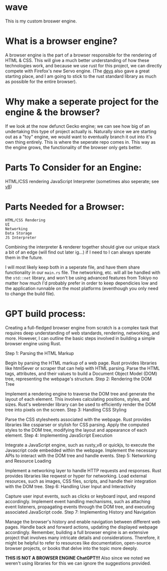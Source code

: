 # wave
This is my custom broswer engine.

# What is a browser engine?
A browser engine is the part of a browser responsible for the rendering of HTML & CSS. This will give a much better understanding of how these technologies work, and because we use rust for this project, we can directly compete with Firefox's new Servo engine. (The [devs](https://limpet.net/mbrubeck/2014/08/08/toy-layout-engine-1.html) also gave a great starting place, and I am going to stick to the rust standard library as much as possible for the entire browser).

# Why make a seperate project for the engine & the browser?
If we look at the now defunct Gecko engine; we can see how big of an undertaking this type of project actually is. Naturally since we are starting out as a "toy" engine, we would want to eventually branch it out into it's own thing entirely. This is where the seperate repo comes in. This way as the engine grows, the functionality of the browser only gets better.

# Parts To Consider for an Engine:
HTML/CSS rendering
JavaScript Interpreter (sometimes also seperate; see [v8](https://v8.dev/docs))

# Parts Needed for a Browser:
    HTML/CSS Rendering
    UI
    Networking
    Data Storage
    JS Interpreter

Combining the interpreter & renderer together should give our unique stack a bit of an edge (will find out later ig...) if I need to I can always sperate them in the future.

I will most likely keep both in a seperate file, and have them share functionality in our `main.rs` file. The networking, etc. will all be handled with the `std::net` library, and won't be using advanced features from Tokiyo no matter how much I'd probably prefer in order to keep dependicies low and the application runnable on the most platforms (eventhough you only need to change the build file).

# GPT build process:
Creating a full-fledged browser engine from scratch is a complex task that requires deep understanding of web standards, rendering, networking, and more. However, I can outline the basic steps involved in building a simple browser engine using Rust.

Step 1: Parsing the HTML Markup

Begin by parsing the HTML markup of a web page. Rust provides libraries like html5ever or scraper that can help with HTML parsing.
Parse the HTML tags, attributes, and their values to build a Document Object Model (DOM) tree, representing the webpage's structure.
Step 2: Rendering the DOM Tree

Implement a rendering engine to traverse the DOM tree and generate the layout of each element. This involves calculating positions, styles, and sizes.
Rust's webrender library can be used to efficiently render the DOM tree into pixels on the screen.
Step 3: Handling CSS Styling

Parse the CSS stylesheets associated with the webpage. Rust provides libraries like cssparser or stylish for CSS parsing.
Apply the computed styles to the DOM tree, modifying the layout and appearance of each element.
Step 4: Implementing JavaScript Execution

Integrate a JavaScript engine, such as rusty_v8 or quickjs, to execute the Javascript code embedded within the webpage.
Implement the necessary APIs to interact with the DOM tree and handle events.
Step 5: Networking and Resource Loading

Implement a networking layer to handle HTTP requests and responses. Rust provides libraries like reqwest or hyper for networking.
Load external resources, such as images, CSS files, scripts, and handle their integration with the DOM tree.
Step 6: Handling User Input and Interactivity

Capture user input events, such as clicks or keyboard input, and respond accordingly.
Implement event handling mechanisms, such as attaching event listeners, propagating events through the DOM tree, and executing associated JavaScript code.
Step 7: Implementing History and Navigation

Manage the browser's history and enable navigation between different web pages.
Handle back and forward actions, updating the displayed webpage accordingly.
Remember, building a full browser engine is an extensive project that involves many intricate details and considerations. Therefore, it might be helpful to refer to resources like documentation, open-source browser projects, or books that delve into the topic more deeply.

**THIS IS NOT A BROWSER ENGINE ChatGPT!!!** Also since we noted we weren't using libraries for this we can ignore the suggestions provided.